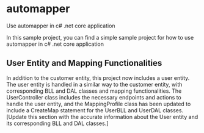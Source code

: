 # automapper
Use automapper in c# .net core application

In this sample project, you can find a simple sample project for how to use automapper in c# .net core application

## User Entity and Mapping Functionalities
In addition to the customer entity, this project now includes a user entity. The user entity is handled in a similar way to the customer entity, with corresponding BLL and DAL classes and mapping functionalities. The UserController class includes the necessary endpoints and actions to handle the user entity, and the MappingProfile class has been updated to include a CreateMap statement for the UserBLL and UserDAL classes. [Update this section with the accurate information about the User entity and its corresponding BLL and DAL classes.]